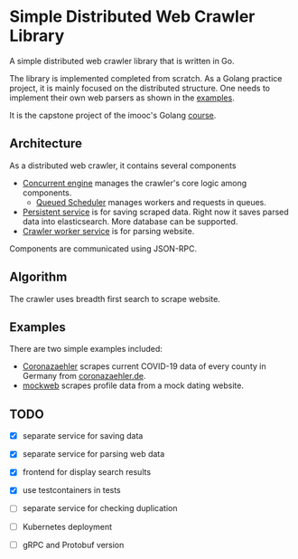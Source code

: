 # Simple Distributed Web Crawler Library

A simple distributed web crawler library that is written in Go. 

The library is implemented completed from scratch. 
As a Golang practice project, it is mainly focused on the distributed structure. 
One needs to implement their own web parsers as shown in the [examples](#examples).

It is the capstone project of the imooc's Golang [course](https://coding.imooc.com/class/180.html).

## Architecture
As a distributed web crawler, it contains several components
- [Concurrent engine](./engine/concurrent.go) manages the crawler's core logic among components.
    - [Queued Scheduler](./scheduler/queued.go) manages workers and requests in queues.
- [Persistent service](./persist) is for saving scraped data. Right now it saves parsed data into elasticsearch. More database can be supported.
- [Crawler worker service](./worker) is for parsing website. 

Components are communicated using JSON-RPC.

## Algorithm
The crawler uses breadth first search to scrape website.

## Examples
There are two simple examples included:
- [Coronazaehler](./webs/coronazaehler) scrapes current COVID-19 data of every county in Germany from [coronazaehler.de](https://www.coronazaehler.de/).
- [mockweb](./webs/mockweb) scrapes profile data from a mock dating website.

## TODO
- [x] separate service for saving data
- [x] separate service for parsing web data
- [x] frontend for display search results
- [x] use testcontainers in tests
- [ ] separate service for checking duplication
- [ ] Kubernetes deployment
- [ ] gRPC and Protobuf version
 